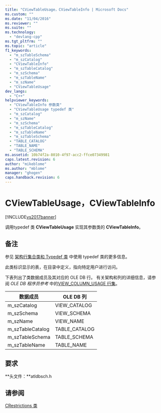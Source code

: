 ```yaml
---
title: "CViewTableUsage，CViewTableInfo | Microsoft Docs"
ms.custom: ""
ms.date: "11/04/2016"
ms.reviewer: ""
ms.suite: ""
ms.technology: 
  - "devlang-cpp"
ms.tgt_pltfrm: ""
ms.topic: "article"
f1_keywords: 
  - "m_szTableSchema"
  - "m_szCatalog"
  - "CViewTableInfo"
  - "m_szTableCatalog"
  - "m_szSchema"
  - "m_szTableName"
  - "m_szName"
  - "CViewTableUsage"
dev_langs: 
  - "C++"
helpviewer_keywords: 
  - "CViewTableInfo 参数类"
  - "CViewTableUsage typedef 类"
  - "m_szCatalog"
  - "m_szName"
  - "m_szSchema"
  - "m_szTableCatalog"
  - "m_szTableName"
  - "m_szTableSchema"
  - "TABLE_CATALOG"
  - "TABLE_NAME"
  - "TABLE_SCHEMA"
ms.assetid: 10b74f2a-8010-4f97-acc2-ffce07349981
caps.latest.revision: 6
author: "mikeblome"
ms.author: "mblome"
manager: "ghogen"
caps.handback.revision: 6
---
```

# CViewTableUsage，CViewTableInfo
[!INCLUDE[vs2017banner](../../assembler/inline/includes/vs2017banner.md)]

调用typedef 类 **CViewTableUsage** 实现其参数类的 **CViewTableInfo**。  
  
## 备注  
 参见 [架构行集合类和 Typedef 类](../../data/oledb/schema-rowset-classes-and-typedef-classes.md) 中使用 typedef 类的更多信息。  
  
 此类标识显示的表，在目录中定义，指向特定用户进行访问。  
  
 下表列出了类数据成员及其对应的 OLE DB 行。  有关架构和列的详细信息，请参阅 *OLE DB 程序员参考* 中的[VIEW\_COLUMN\_USAGE 行集](https://msdn.microsoft.com/en-us/library/ms719727.aspx)。  
  
|数据成员|OLE DB 列|  
|----------|--------------|  
|m\_szCatalog|VIEW\_CATALOG|  
|m\_szSchema|VIEW\_SCHEMA|  
|m\_szName|VIEW\_NAME|  
|m\_szTableCatalog|TABLE\_CATALOG|  
|m\_szTableSchema|TABLE\_SCHEMA|  
|m\_szTableName|TABLE\_NAME|  
  
## 要求  
 **头文件：**atldbsch.h  
  
## 请参阅  
 [CRestrictions 类](../../data/oledb/crestrictions-class.md)